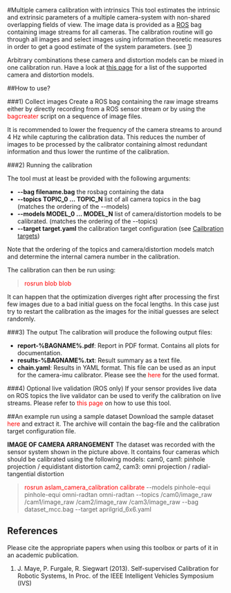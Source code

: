 #Multiple camera calibration with intrinsics
This tool estimates the intrinsic and extrinsic parameters of a multiple camera-system with non-shared overlapping fields of view. The image data is provided as a [ROS](https://www.ros.org) bag containing image streams for all cameras. The calibration routine will go through all images and select images using information theoretic measures in order to get a good estimate of the system parameters. (see [1](#jmaye))

Arbitrary combinations these camera and distortion models can be mixed in one calibration run. Have a look at [this page](supported-models) for a list of the supported camera and distortion models.

##How to use?

###1) Collect images
Create a ROS bag containing the raw image streams either by directly recording from a ROS sensor stream or by using the <font color='red'>bagcreater</font> script on a sequence of image files.

It is recommended to lower the frequency of the camera streams to around 4 Hz while capturing the calibration data. This reduces the number of images to be processed by the calibrator containing almost redundant information and thus lower the runtime of the calibration.

###2) Running the calibration

The tool must at least be provided with the following arguments:

* **--bag filename.bag**
    the rosbag containing the data
* **--topics TOPIC_0 ... TOPIC_N**
    list of all camera topics in the bag  (matches the ordering of the --models)
* **--models MODEL_0 ... MODEL_N**
    list of camera/distortion models to be calibrated. (matches the ordering of the --topics)
* **--target target.yaml**
    the calibration target configuration (see [Cailbration targets](#calibration-target))

Note that the ordering of the topics and camera/distortion models match and determine the internal camera number in the calibration.

The calibration can then be run using:
> <font color='red'>rosrun blob blob</font>

It can happen that the optimization diverges right after processing the first few images due to a bad initial guess on the focal lengths. In this case just try to restart the calibration as the images for the initial guesses are select randomly.

###3) The output
The calibration will produce the following output files:

* **report-%BAGNAME%.pdf**: Report in PDF format. Contains all plots for documentation.
* **results-%BAGNAME%.txt**: Result summary as a text file.
* **chain.yaml**: Results in YAML format. This file can be used as an input for the camera-imu calibrator. Please see the <font color='red'>here</font> for the used format.

###4) Optional live validation (ROS only)
If your sensor provides live data on ROS topics the live validator can be used to verify the calibration on live streams. Please refer to <font color='red'>this page</font> on how to use this tool.

##An example run using a sample dataset
Download the sample dataset <font color='red'>here</font> and extract it. The archive will contain the bag-file and the calibration target configuration file.

**IMAGE OF CAMERA ARRANGEMENT**
The dataset was recorded with the sensor system shown in the picture above. It contains four cameras which should be calibrated using the following models:
cam0, cam1: pinhole projection / equidistant distortion
cam2, cam3: omni projection / radial-tangential distortion

> <font color='red'>rosrun aslam_camera_calibration calibrate</font> --models pinhole-equi pinhole-equi omni-radtan omni-radtan --topics /cam0/image_raw /cam1/image_raw /cam2/image_raw /cam3/image_raw --bag dataset_mcc.bag --target aprilgrid_6x6.yaml



## References
Please cite the appropriate papers when using this toolbox or parts of it in an academic publication.

1. <a name="jmaye"></a> J. Maye, P. Furgale, R. Siegwart (2013). Self-supervised Calibration for Robotic Systems, In Proc. of the IEEE Intelligent Vehicles Symposium (IVS)

